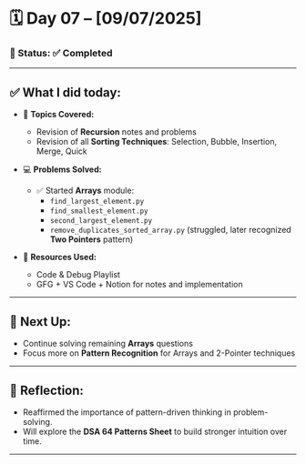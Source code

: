 # 🗓️ Day 07 – [09/07/2025]

### 📍 Status: ✅ Completed

---

## ✅ What I did today:

* 📌 **Topics Covered:**  
  - Revision of **Recursion** notes and problems  
  - Revision of all **Sorting Techniques**: Selection, Bubble, Insertion, Merge, Quick

* 💻 **Problems Solved:**
  - ✅ Started **Arrays** module:
    - `find_largest_element.py`
    - `find_smallest_element.py`
    - `second_largest_element.py`
    - `remove_duplicates_sorted_array.py` (struggled, later recognized **Two Pointers** pattern)

* 📘 **Resources Used:**  
  - Code & Debug Playlist  
  - GFG + VS Code + Notion for notes and implementation

---

## 🔄 Next Up:
* Continue solving remaining **Arrays** questions  
* Focus more on **Pattern Recognition** for Arrays and 2-Pointer techniques  
---

## 📝 Reflection:
* Reaffirmed the importance of pattern-driven thinking in problem-solving.
* Will explore the **DSA 64 Patterns Sheet** to build stronger intuition over time.

---

